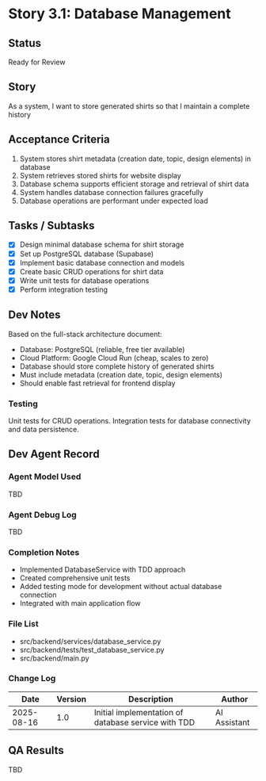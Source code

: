 # Story 3.1: Database Management

## Status
Ready for Review

## Story
As a system, I want to store generated shirts so that I maintain a complete history

## Acceptance Criteria
1. System stores shirt metadata (creation date, topic, design elements) in database
2. System retrieves stored shirts for website display
3. Database schema supports efficient storage and retrieval of shirt data
4. System handles database connection failures gracefully
5. Database operations are performant under expected load

## Tasks / Subtasks
- [x] Design minimal database schema for shirt storage
- [x] Set up PostgreSQL database (Supabase)
- [x] Implement basic database connection and models
- [x] Create basic CRUD operations for shirt data
- [x] Write unit tests for database operations
- [x] Perform integration testing

## Dev Notes
Based on the full-stack architecture document:
- Database: PostgreSQL (reliable, free tier available)
- Cloud Platform: Google Cloud Run (cheap, scales to zero)
- Database should store complete history of generated shirts
- Must include metadata (creation date, topic, design elements)
- Should enable fast retrieval for frontend display

### Testing
Unit tests for CRUD operations.
Integration tests for database connectivity and data persistence.

## Dev Agent Record
### Agent Model Used
TBD

### Agent Debug Log
TBD

### Completion Notes
- Implemented DatabaseService with TDD approach
- Created comprehensive unit tests
- Added testing mode for development without actual database connection
- Integrated with main application flow

### File List
- src/backend/services/database_service.py
- src/backend/tests/test_database_service.py
- src/backend/main.py

### Change Log
| Date | Version | Description | Author |
|------|---------|-------------|--------|
| 2025-08-16 | 1.0 | Initial implementation of database service with TDD | AI Assistant |

## QA Results
TBD
